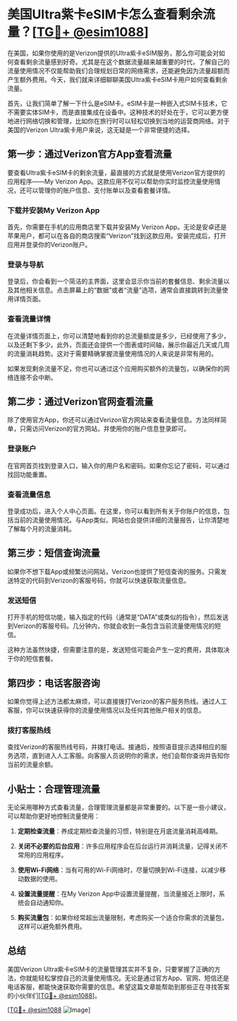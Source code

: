 # 美国Ultra紫卡eSIM卡怎么查看剩余流量？[[TG💪+ @esim1088](https://t.me/s/esim1088)]

在美国，如果你使用的是Verizon提供的Ultra紫卡eSIM服务，那么你可能会对如何查看剩余流量感到好奇。尤其是在这个数据流量越来越重要的时代，了解自己的流量使用情况不仅能帮助我们合理规划日常的网络需求，还能避免因为流量超额而产生额外费用。今天，我们就来详细聊聊美国Ultra紫卡eSIM卡用户如何查看剩余流量。

首先，让我们简单了解一下什么是eSIM卡。eSIM卡是一种嵌入式SIM卡技术，它不需要实体SIM卡，而是直接集成在设备中。这种技术的好处在于，它可以更方便地进行网络切换和管理，比如你在旅行时可以轻松切换到当地的运营商网络。对于美国的Verizon Ultra紫卡用户来说，这无疑是一个非常便捷的选择。

## **第一步：通过Verizon官方App查看流量**

要查看Ultra紫卡eSIM卡的剩余流量，最直接的方式就是使用Verizon官方提供的应用程序——My Verizon App。这款应用不仅可以帮助你实时监控流量使用情况，还可以管理你的账户信息、支付账单以及查看套餐详情。

### 下载并安装My Verizon App

首先，你需要在手机的应用商店里下载并安装My Verizon App。无论是安卓还是苹果用户，都可以在各自的商店搜索“Verizon”找到这款应用。安装完成后，打开应用并登录你的Verizon账户。

### 登录与导航

登录后，你会看到一个简洁的主界面，这里会显示你当前的套餐信息、剩余流量以及其他相关信息。点击屏幕上的“数据”或者“流量”选项，通常会直接跳转到流量使用详情页面。

### 查看流量详情

在流量详情页面上，你可以清楚地看到你的总流量额度是多少，已经使用了多少，以及还剩下多少。此外，页面还会提供一个图表或时间轴，展示你最近几天或几周的流量消耗趋势。这对于需要精确掌握流量使用情况的人来说是非常有用的。

如果发现剩余流量不足，你也可以通过这个应用购买额外的流量包，以确保你的网络连接不会中断。

## **第二步：通过Verizon官网查看流量**

除了使用官方App，你还可以通过Verizon官方网站来查看流量信息。方法同样简单，只需访问Verizon的官方网站，并使用你的账户信息登录即可。

### 登录账户

在官网首页找到登录入口，输入你的用户名和密码。如果你忘记了密码，可以通过找回功能重置。

### 查看流量信息

登录成功后，进入个人中心页面。在这里，你可以看到所有关于你账户的信息，包括当前的流量使用情况。与App类似，网站也会提供详细的流量报告，让你清楚地了解每个月的流量消耗。

## **第三步：短信查询流量**

如果你不想下载App或频繁访问网站，Verizon也提供了短信查询的服务。只需发送特定的代码到Verizon的客服号码，你就可以快速获取流量信息。

### 发送短信

打开手机的短信功能，输入指定的代码（通常是“DATA”或类似的指令），然后发送到Verizon的客服号码。几分钟内，你就会收到一条包含当前流量使用情况的短信。

这种方法虽然快捷，但需要注意的是，发送短信可能会产生一定的费用，具体取决于你的短信套餐。

## **第四步：电话客服咨询**

如果你觉得上述方法都太麻烦，可以直接拨打Verizon的客户服务热线。通过人工客服，你可以快速获得你的流量使用情况以及任何其他账户相关的信息。

### 拨打客服热线

查找Verizon的客服热线号码，并拨打电话。接通后，按照语音提示选择相应的服务选项，直到进入人工客服。向客服人员说明你的需求，他们会帮你查询并告知你当前的流量余额。

## **小贴士：合理管理流量**

无论采用哪种方式查看流量，合理管理流量都是非常重要的。以下是一些小建议，可以帮助你更好地控制流量使用：

1. **定期检查流量**：养成定期检查流量的习惯，特别是在月底流量消耗高峰期。
   
2. **关闭不必要的后台应用**：许多应用程序会在后台运行并消耗流量，记得关闭不常用的应用程序。

3. **使用Wi-Fi网络**：当有可用的Wi-Fi网络时，尽量切换到Wi-Fi连接，以减少移动数据的使用。

4. **设置流量提醒**：在My Verizon App中设置流量提醒，当流量接近上限时，系统会自动通知你。

5. **购买流量包**：如果你经常超出流量限制，考虑购买一个适合你需求的流量包，这样可以避免额外费用。

## **总结**

美国Verizon Ultra紫卡eSIM卡的流量管理其实并不复杂，只要掌握了正确的方法，你就能轻松掌控自己的流量使用情况。无论是通过官方App、官网、短信还是电话客服，都能快速获取你需要的信息。希望这篇文章能帮助到那些正在寻找答案的小伙伴们[[TG💪+ @esim1088](https://t.me/s/esim1088)]。

[[TG💪+ @esim1088](https://t.me/s/esim1088) ![Image](https://i.postimg.cc/4NQfJmqS/Snipaste-2025-05-13-00-14-12.png)]
